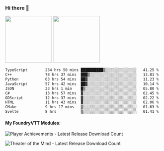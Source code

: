 ### Hi there 👋

<img height="150em" src="https://github-readme-stats.vercel.app/api?username=EddieDover&count_private=true&include_all_commits=true&show_icons=true&theme=dracula&hide_border=false&rank_icon=percentile"/>
<img height="150em" src="https://github-readme-stats.vercel.app/api/top-langs/?username=EddieDover&theme=dracula&hide_border=false&&layout=compact&langs_count=20" />

<!--START_SECTION:waka-->

```txt
TypeScript        234 hrs 50 mins ██████████▒░░░░░░░░░░░░░░   41.25 %
C++               78 hrs 37 mins  ███▒░░░░░░░░░░░░░░░░░░░░░   13.81 %
Python            63 hrs 54 mins  ██▓░░░░░░░░░░░░░░░░░░░░░░   11.23 %
JavaScript        57 hrs 42 mins  ██▓░░░░░░░░░░░░░░░░░░░░░░   10.14 %
JSON              33 hrs 1 min    █▒░░░░░░░░░░░░░░░░░░░░░░░   05.80 %
C#                13 hrs 57 mins  ▓░░░░░░░░░░░░░░░░░░░░░░░░   02.45 %
GDScript          12 hrs 37 mins  ▓░░░░░░░░░░░░░░░░░░░░░░░░   02.22 %
HTML              11 hrs 43 mins  ▓░░░░░░░░░░░░░░░░░░░░░░░░   02.06 %
CMake             9 hrs 17 mins   ▒░░░░░░░░░░░░░░░░░░░░░░░░   01.63 %
Svelte            8 hrs           ▒░░░░░░░░░░░░░░░░░░░░░░░░   01.41 %
```

<!--END_SECTION:waka-->

#### My FoundryVTT Modules:

  ![Player Achievements - Latest Release Download Count](https://img.shields.io/badge/dynamic/json?label=Player%20Achievements%20-%20Downloads@latest&query=assets%5B1%5D.download_count&url=https%3A%2F%2Fapi.github.com%2Frepos%2FEddieDover%2Ffvtt-player-achievements%2Freleases%2Flatest)

  ![Theater of the Mind - Latest Release Download Count](https://img.shields.io/badge/dynamic/json?label=Theater%20Of%20The%20Mind%20-%20Downloads@latest&query=assets%5B1%5D.download_count&url=https%3A%2F%2Fapi.github.com%2Frepos%2FEddieDover%2Ftheater-of-the-mind%2Freleases%2Flatest)

<a rel="me" href="https://techhub.social/@EddieDover"></a>

